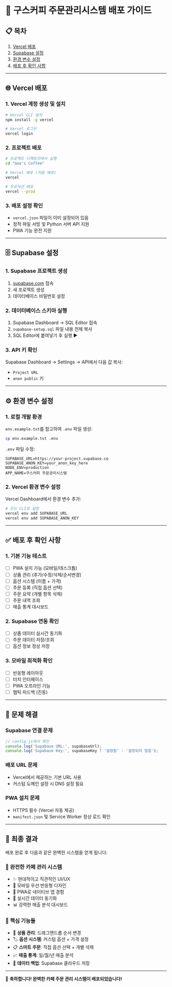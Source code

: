 # 🚀 구스커피 주문관리시스템 배포 가이드

## 📋 목차
1. [Vercel 배포](#vercel-배포)
2. [Supabase 설정](#supabase-설정)
3. [환경 변수 설정](#환경-변수-설정)
4. [배포 후 확인 사항](#배포-후-확인-사항)

---

## 🌐 Vercel 배포

### 1. Vercel 계정 생성 및 설치
```bash
# Vercel CLI 설치
npm install -g vercel

# Vercel 로그인
vercel login
```

### 2. 프로젝트 배포
```bash
# 프로젝트 디렉토리에서 실행
cd "Goo's Coffee"

# Vercel 배포 (처음 배포)
vercel

# 프로덕션 배포
vercel --prod
```

### 3. 배포 설정 확인
- `vercel.json` 파일이 이미 설정되어 있음
- 정적 파일 서빙 및 Python 서버 API 지원
- PWA 기능 완전 지원

---

## 🗄️ Supabase 설정

### 1. Supabase 프로젝트 생성
1. [supabase.com](https://supabase.com) 접속
2. 새 프로젝트 생성
3. 데이터베이스 비밀번호 설정

### 2. 데이터베이스 스키마 실행
1. Supabase Dashboard → SQL Editor 접속
2. `supabase-setup.sql` 파일 내용 전체 복사
3. SQL Editor에 붙여넣기 후 실행 ▶️

### 3. API 키 확인
Supabase Dashboard → Settings → API에서 다음 값 복사:
- `Project URL`
- `anon public` 키

---

## ⚙️ 환경 변수 설정

### 1. 로컬 개발 환경
`env.example.txt`를 참고하여 `.env` 파일 생성:
```bash
cp env.example.txt .env
```

`.env` 파일 수정:
```env
SUPABASE_URL=https://your-project.supabase.co
SUPABASE_ANON_KEY=your_anon_key_here
NODE_ENV=production
APP_NAME=구스커피 주문관리시스템
```

### 2. Vercel 환경 변수 설정
Vercel Dashboard에서 환경 변수 추가:
```bash
# 또는 CLI로 설정
vercel env add SUPABASE_URL
vercel env add SUPABASE_ANON_KEY
```

---

## ✅ 배포 후 확인 사항

### 1. 기본 기능 테스트
- [ ] PWA 설치 가능 (모바일/데스크톱)
- [ ] 상품 관리 (추가/수정/삭제/순서변경)
- [ ] 옵션 시스템 (이름 + 가격)
- [ ] 주문 등록 (직접 옵션 선택)
- [ ] 주문 요약 (개별 항목 삭제)
- [ ] 주문 내역 조회
- [ ] 매출 통계 대시보드

### 2. Supabase 연동 확인
- [ ] 상품 데이터 실시간 동기화
- [ ] 주문 데이터 저장/조회
- [ ] 옵션 정보 정상 저장

### 3. 모바일 최적화 확인
- [ ] 반응형 레이아웃
- [ ] 터치 인터페이스
- [ ] PWA 오프라인 기능
- [ ] 햅틱 피드백 (진동)

---

## 🔧 문제 해결

### Supabase 연결 문제
```javascript
// config.js에서 확인
console.log('Supabase URL:', supabaseUrl);
console.log('Supabase Key:', supabaseKey ? '설정됨' : '설정되지 않음');
```

### 배포 URL 문제
- Vercel에서 제공하는 기본 URL 사용
- 커스텀 도메인 설정 시 DNS 설정 필요

### PWA 설치 문제
- HTTPS 필수 (Vercel 자동 제공)
- `manifest.json` 및 Service Worker 정상 로드 확인

---

## 📱 최종 결과

배포 완료 후 다음과 같은 완벽한 시스템을 얻게 됩니다:

### 🏪 **완전한 카페 관리 시스템**
- ✨ 현대적이고 직관적인 UI/UX
- 📱 모바일 우선 반응형 디자인
- 🚀 PWA로 네이티브 앱 경험
- 🔄 실시간 데이터 동기화
- 📊 강력한 매출 분석 대시보드

### 🎯 **핵심 기능들**
- 🛒 **상품 관리**: 드래그앤드롭 순서 변경
- 🏷️ **옵션 시스템**: 커스텀 옵션 + 가격 설정
- 📋 **스마트 주문**: 직접 옵션 선택 + 개별 삭제
- 📈 **매출 통계**: 일/월/년 매출 분석
- 💾 **데이터 백업**: Supabase 클라우드 저장

---

🎉 **축하합니다! 완벽한 카페 주문 관리 시스템이 배포되었습니다!**
